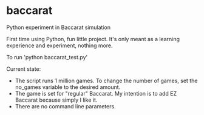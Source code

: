 # baccarat
Python experiment in Baccarat simulation

First time using Python, fun little project. It's only meant as a learning experience and experiment, nothing more.

To run 'python baccarat_test.py'

Current state:

- The script runs 1 million games. To change the number of games, set the no_games variable to the desired amount.
- The game is set for "regular" Baccarat. My intention is to add EZ Baccarat because simply I like it.
- There are no command line parameters. 
